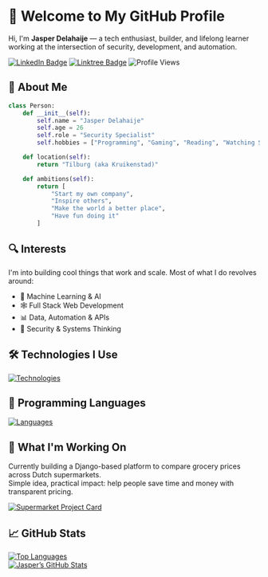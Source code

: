 # 👋 Welcome to My GitHub Profile

Hi, I'm **Jasper Delahaije** — a tech enthusiast, builder, and lifelong learner working at the intersection of security, development, and automation.

[![LinkedIn Badge](https://img.shields.io/badge/-Jasper%20Delahaije-blue?style=flat&logo=linkedin&logoColor=white&link=https://www.linkedin.com/in/jasperdelahaije)](https://www.linkedin.com/in/jasperdelahaije)
[![Linktree Badge](https://img.shields.io/badge/-Linktree-43E55C?style=flat&logo=linktree&logoColor=black&link=https://linktr.ee/jdelahaije)](https://linktr.ee/jdelahaije)
![Profile Views](https://komarev.com/ghpvc/?username=Repsay&color=brightgreen)

## 🧠 About Me

```python
class Person:
    def __init__(self):
        self.name = "Jasper Delahaije"
        self.age = 26
        self.role = "Security Specialist"
        self.hobbies = ["Programming", "Gaming", "Reading", "Watching Series"]

    def location(self):
        return "Tilburg (aka Kruikenstad)"

    def ambitions(self):
        return [
            "Start my own company",
            "Inspire others",
            "Make the world a better place",
            "Have fun doing it"
        ]
```

## 🔍 Interests

I'm into building cool things that work and scale. Most of what I do revolves around:

- 🧠 Machine Learning & AI  
- 🕸️ Full Stack Web Development  
- 📊 Data, Automation & APIs  
- 🔐 Security & Systems Thinking  

## 🛠️ Technologies I Use

[![Technologies](https://skillicons.dev/icons?i=bootstrap,jquery,nextjs,tailwind,wordpress,django,nodejs,elasticsearch,mongodb,mysql,postgres,sqlite,aws,docker,kubernetes,nginx,githubactions,git,github,gitlab,postman,vscode,qt,pytorch,tensorflow,rabbitmq,ros,linux,ubuntu,windows)](https://skillicons.dev)

## 💬 Programming Languages

[![Languages](https://skillicons.dev/icons?i=html,css,js,ts,php,py,bash,md,regex,java,cpp)](https://skillicons.dev)

## 🔭 What I'm Working On

Currently building a Django-based platform to compare grocery prices across Dutch supermarkets.  
Simple idea, practical impact: help people save time and money with transparent pricing.

[![Supermarket Project Card](https://github-readme-stats.vercel.app/api/pin/?username=Repsay&repo=supermarket-mobile-api-connector&theme=dark)](https://github.com/Repsay/supermarket-mobile-api-connector)

## 📈 GitHub Stats

[![Top Languages](https://github-readme-stats.vercel.app/api/top-langs/?username=Repsay&layout=compact&theme=dark)](https://github.com/anuraghazra/github-readme-stats)  
[![Jasper’s GitHub Stats](https://github-readme-stats.vercel.app/api?username=Repsay&show_icons=true&theme=dark&count_private=true)](https://github.com/anuraghazra/github-readme-stats)
